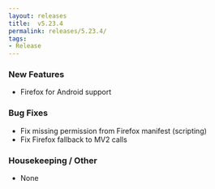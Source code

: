 ```yaml
---
layout: releases
title:  v5.23.4
permalink: releases/5.23.4/
tags:
- Release
---
```


### New Features

- Firefox for Android support

### Bug Fixes

- Fix missing permission from Firefox manifest (scripting)
- Fix Firefox fallback to MV2 calls

### Housekeeping / Other

- None
